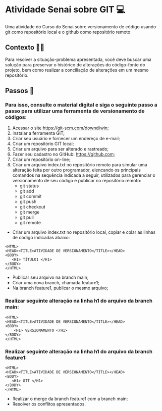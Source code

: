 # Atividade Senai sobre GIT 💻
Uma atividade do Curso do Senai sobre versionamento de código usando git como repositório local e o github como repositório remoto

## Contexto 👨‍💻
Para resolver a situação-problema apresentada, você deve buscar uma solução para preservar o histórico de alterações do código-fonte do projeto, bem como realizar a conciliação de alterações em um mesmo repositório.

## Passos 📖
### Para isso, consulte o material digital e siga o seguinte passo a passo para utilizar uma ferramenta de versionamento de códigos:
1. Acessar o site https://git-scm.com/downd/win;
2. Instalar a ferramenta GIT;
3. Criar seu usuário e fornecer um endereço de e-mail;
4. Criar um repositório GIT local;
5. Criar um arquivo para ser alterado e rastreado;
6. Fazer seu cadastro no GitHub: https://github.com;
7. Criar um repositório on-line;
8. Criar um arquivo index.txt no repositório remoto para simular uma alteração feita por outro programador, elencando os principais comandos na sequência indicada a seguir, utilizados para gerenciar o versionamento de seu código e publicar no repositório remoto:
   * git status
   * git add
   * git commit
   * git push
   * git checkout
   * git merge
   * git pull
   * git remote

* Criar um arquivo index.txt no repositório local, copiar e colar as linhas de código indicadas abaixo:
```
<HTML>
<HEAD><TITLE>ATIVIDADE DE VERSIONAMENTO</TITLE></HEAD>
<BODY>
   <H1> TÍTULO1 </H1>
</BODY>
</HTML>
```
* Publicar seu arquivo na branch main;
* Criar uma nova branch, chamada feature1;
* Na branch feature1, publicar o mesmo arquivo;
### Realizar seguinte alteração na linha h1 do arquivo da branch main:
```
<HTML>
<HEAD><TITLE>ATIVIDADE DE VERSIONAMENTO</TITLE></HEAD>
<BODY>
    <H1> VERSIONAMENTO </H1>
</BODY>
</HTML>
```

### Realizar seguinte alteração na linha h1 do arquivo da branch feature1:
```
<HTML>
<HEAD><TITLE>ATIVIDADE DE VERSIONAMENTO</TITLE></HEAD>
<BODY>
   <H1> GIT </H1>
</BODY>
</HTML>
```

* Realizar o merge da branch feature1 com a branch main;
* Resolver os conflitos apresentados.
